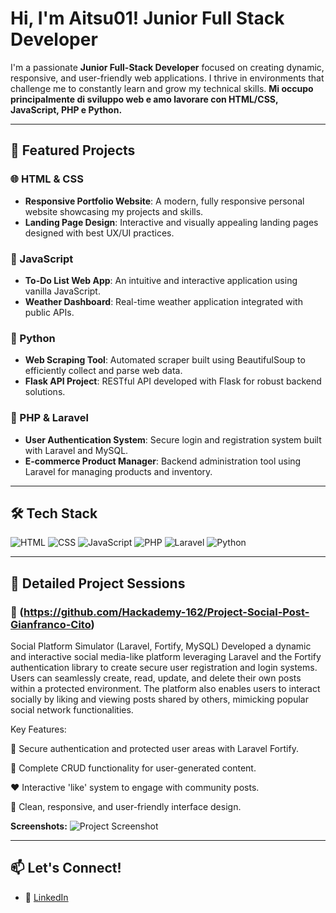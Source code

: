 #  Hi, I'm Aitsu01! Junior Full Stack Developer

I'm a passionate **Junior Full-Stack Developer** focused on creating dynamic, responsive, and user-friendly web applications. I thrive in environments that challenge me to constantly learn and grow my technical skills.
**Mi occupo principalmente di sviluppo web e amo lavorare con HTML/CSS, JavaScript, PHP e Python.**

---

## 🚀 Featured Projects

### 🌐 HTML & CSS
- **Responsive Portfolio Website**: A modern, fully responsive personal website showcasing my projects and skills.
- **Landing Page Design**: Interactive and visually appealing landing pages designed with best UX/UI practices.

### 🚦 JavaScript
- **To-Do List Web App**: An intuitive and interactive application using vanilla JavaScript.
- **Weather Dashboard**: Real-time weather application integrated with public APIs.

### 🐍 Python
- **Web Scraping Tool**: Automated scraper built using BeautifulSoup to efficiently collect and parse web data.
- **Flask API Project**: RESTful API developed with Flask for robust backend solutions.

### 🐘 PHP & Laravel
- **User Authentication System**: Secure login and registration system built with Laravel and MySQL.
- **E-commerce Product Manager**: Backend administration tool using Laravel for managing products and inventory.

---

## 🛠️ Tech Stack

![HTML](https://img.shields.io/badge/-HTML-orange?style=flat&logo=html5)
![CSS](https://img.shields.io/badge/-CSS-blue?style=flat&logo=css3)
![JavaScript](https://img.shields.io/badge/-JavaScript-yellow?style=flat&logo=javascript)
![PHP](https://img.shields.io/badge/-PHP-777bb4?style=flat&logo=php)
![Laravel](https://img.shields.io/badge/-Laravel-red?style=flat&logo=laravel)
![Python](https://img.shields.io/badge/-Python-green?style=flat&logo=python)

---


## 📂 Detailed Project Sessions

### 🚀 (https://github.com/Hackademy-162/Project-Social-Post-Gianfranco-Cito)

Social Platform Simulator (Laravel, Fortify, MySQL)
Developed a dynamic and interactive social media-like platform leveraging Laravel and the Fortify authentication library to create secure user registration and login systems. Users can seamlessly create, read, update, and delete their own posts within a protected environment. The platform also enables users to interact socially by liking and viewing posts shared by others, mimicking popular social network functionalities.

Key Features:

🔐 Secure authentication and protected user areas with Laravel Fortify.

📝 Complete CRUD functionality for user-generated content.

❤️ Interactive 'like' system to engage with community posts.

🚦 Clean, responsive, and user-friendly interface design.


**Screenshots:**
![Project Screenshot](https://private-user-images.githubusercontent.com/172895468/428684511-bda2e07e-41df-44a0-b578-5a3034663dc2.png?jwt=eyJhbGciOiJIUzI1NiIsInR5cCI6IkpXVCJ9.eyJpc3MiOiJnaXRodWIuY29tIiwiYXVkIjoicmF3LmdpdGh1YnVzZXJjb250ZW50LmNvbSIsImtleSI6ImtleTUiLCJleHAiOjE3NDM0OTE4NDgsIm5iZiI6MTc0MzQ5MTU0OCwicGF0aCI6Ii8xNzI4OTU0NjgvNDI4Njg0NTExLWJkYTJlMDdlLTQxZGYtNDRhMC1iNTc4LTVhMzAzNDY2M2RjMi5wbmc_WC1BbXotQWxnb3JpdGhtPUFXUzQtSE1BQy1TSEEyNTYmWC1BbXotQ3JlZGVudGlhbD1BS0lBVkNPRFlMU0E1M1BRSzRaQSUyRjIwMjUwNDAxJTJGdXMtZWFzdC0xJTJGczMlMkZhd3M0X3JlcXVlc3QmWC1BbXotRGF0ZT0yMDI1MDQwMVQwNzEyMjhaJlgtQW16LUV4cGlyZXM9MzAwJlgtQW16LVNpZ25hdHVyZT1lZTcyZmNhYzRmOTkwNWU4NDc1Y2JkN2FhMWM1MWE3OWM3YTlhMzVmZmM2MzBkOTQxNzk1NWI0YTQwYmMwN2U1JlgtQW16LVNpZ25lZEhlYWRlcnM9aG9zdCJ9.1RLWo9jAvtzrtve70RCpD3ZBSDZEgUWSwDmMhyK7eWM)

---



## 📫 Let's Connect!

  
- 💼 [LinkedIn](https://www.linkedin.com/in/aitsu01-full-stuck-developer/)


